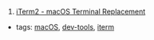 1. [iTerm2 - macOS Terminal Replacement](http://www.iterm2.com/)
  * tags: [macOS](tags/macOS.md), [dev-tools](tags/dev-tools.md), [iterm](tags/iterm.md)
